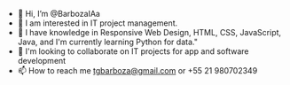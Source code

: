 - 👋 Hi, I’m @BarbozaIAa 
- 👀 I am interested in IT project management.
- 🌱 I have knowledge in Responsive Web Design, HTML, CSS, JavaScript, Java, and I'm currently learning Python for data."
- 💞️ I'm looking to collaborate on IT projects for app and software development
- 📫 How to reach me tgbarboza@gmail.com or +55 21 980702349


